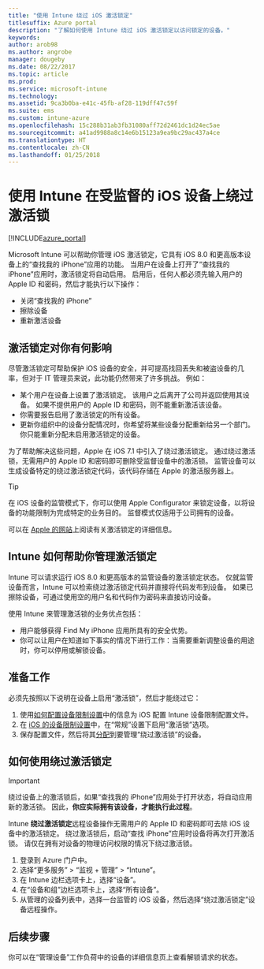 ```yaml
---
title: "使用 Intune 绕过 iOS 激活锁定"
titlesuffix: Azure portal
description: "了解如何使用 Intune 绕过 iOS 激活锁定以访问锁定的设备。"
keywords: 
author: arob98
ms.author: angrobe
manager: dougeby
ms.date: 08/22/2017
ms.topic: article
ms.prod: 
ms.service: microsoft-intune
ms.technology: 
ms.assetid: 9ca3b0ba-e41c-45fb-af28-119dff47c59f
ms.suite: ems
ms.custom: intune-azure
ms.openlocfilehash: 15c288b31ab3fb31080aff72d2461dc1d24ec5ae
ms.sourcegitcommit: a41ad9988a8c14e6b15123a9ea9bc29ac437a4ce
ms.translationtype: HT
ms.contentlocale: zh-CN
ms.lasthandoff: 01/25/2018
---
```

# <a name="bypass-activation-lock-on-supervised-ios-devices-with-intune"></a>使用 Intune 在受监督的 iOS 设备上绕过激活锁


[!INCLUDE[azure_portal](./includes/azure_portal.md)]

Microsoft Intune 可以帮助你管理 iOS 激活锁定，它具有 iOS 8.0 和更高版本设备上的“查找我的 iPhone”应用的功能。 当用户在设备上打开了“查找我的 iPhone”应用时，激活锁定将自动启用。 启用后，任何人都必须先输入用户的 Apple ID 和密码，然后才能执行以下操作：

- 关闭“查找我的 iPhone”
- 擦除设备
- 重新激活设备

## <a name="how-activation-lock-affects-you"></a>激活锁定对你有何影响

尽管激活锁定可帮助保护 iOS 设备的安全，并可提高找回丢失和被盗设备的几率，但对于 IT 管理员来说，此功能仍然带来了许多挑战。 例如：

- 某个用户在设备上设置了激活锁定。 该用户之后离开了公司并返回使用其设备。 如果不提供用户的 Apple ID 和密码，则不能重新激活该设备。
- 你需要报告启用了激活锁定的所有设备。
- 更新你组织中的设备分配情况时，你希望将某些设备分配重新给另一个部门。 你只能重新分配未启用激活锁定的设备。

为了帮助解决这些问题，Apple 在 iOS 7.1 中引入了绕过激活锁定。 通过绕过激活锁，无需用户的 Apple ID 和密码即可删除受监督设备中的激活锁。 监管设备可以生成设备特定的绕过激活锁定代码，该代码存储在 Apple 的激活服务器上。

>[!TIP]
>在 iOS 设备的监管模式下，你可以使用 Apple Configurator 来锁定设备，以将设备的功能限制为完成特定的业务目的。 监督模式仅适用于公司拥有的设备。

可以在 [Apple 的网站](https://support.apple.com/HT201365)上阅读有关激活锁定的详细信息。

## <a name="how-intune-helps-you-manage-activation-lock"></a>Intune 如何帮助你管理激活锁定
Intune 可以请求运行 iOS 8.0 和更高版本的监管设备的激活锁定状态。 仅就监管设备而言，Intune 可以检索绕过激活锁定代码并直接将代码发布到设备。 如果已擦除设备，可通过使用空的用户名和代码作为密码来直接访问设备。

使用 Intune 来管理激活锁的业务优点包括：

- 用户能够获得 Find My iPhone 应用所具有的安全优势。
- 你可以让用户在知道如下事实的情况下进行工作：当需要重新调整设备的用途时，你可以停用或解锁设备。

## <a name="before-you-start"></a>准备工作
必须先按照以下说明在设备上启用“激活锁”，然后才能绕过它：

1. 使用[如何配置设备限制设置](/intune-azure/configure-devices/how-to-configure-device-restrictions)中的信息为 iOS 配置 Intune 设备限制配置文件。
2. 在 [iOS 的设备限制设置](device-restrictions-ios.md)中，在“常规”设置下启用“激活锁”选项。
3. 保存配置文件，然后将其[分配](device-profile-assign.md)到要管理“绕过激活锁”的设备。


## <a name="how-to-use-activation-lock-bypass"></a>如何使用绕过激活锁定

>[!IMPORTANT]
>绕过设备上的激活锁后，如果“查找我的 iPhone”应用处于打开状态，将自动应用新的激活锁。 因此，**你应实际拥有该设备，才能执行此过程**。

Intune **绕过激活锁定**远程设备操作无需用户的 Apple ID 和密码即可去除 iOS 设备中的激活锁定。 绕过激活锁后，启动“查找 iPhone”应用时设备将再次打开激活锁。 请仅在拥有对设备的物理访问权限的情况下绕过激活锁。

1. 登录到 Azure 门户中。
2. 选择“更多服务” > “监视 + 管理” > “Intune”。
3. 在 Intune 边栏选项卡上，选择“设备”。
4. 在“设备和组”边栏选项卡上，选择“所有设备”。
5. 从管理的设备列表中，选择一台监管的 iOS 设备，然后选择“绕过激活锁定”设备远程操作。

## <a name="next-steps"></a>后续步骤

你可以在“管理设备”工作负荷中的设备的详细信息页上查看解锁请求的状态。

